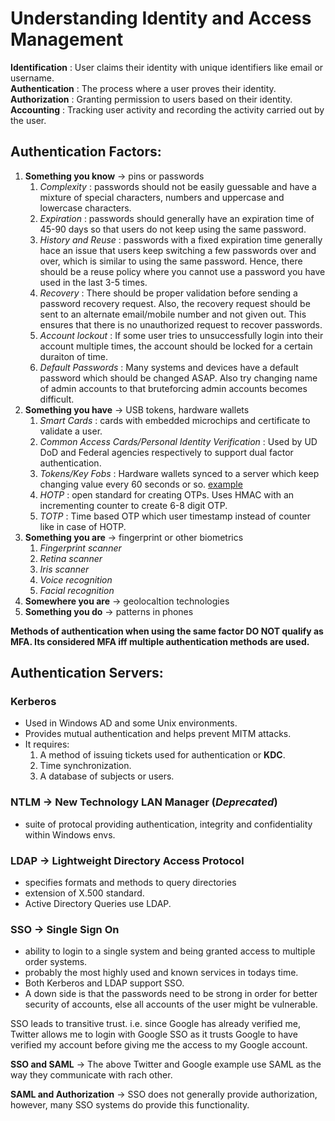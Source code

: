 # Understanding Identity and Access Management

**Identification** : User claims their identity with unique identifiers like email or username.  
**Authentication** : The process where a user proves their identity.  
**Authorization** : Granting permission to users based on their identity.  
**Accounting** : Tracking user activity and recording the activity carried out by the user. 

## Authentication Factors:
1. **Something you know** -> pins or passwords 
   1. *Complexity* : passwords should not be easily guessable and have a mixture of special characters, numbers and uppercase and lowercase characters.
   2.  *Expiration* : passwords should generally have an expiration time of 45-90 days so that users do not keep using the same password. 
   3.  *History and Reuse* : passwords with a fixed expiration time generally hace an issue that users keep switching a few passwords over and over, which is similar to using the same password. Hence, there should be a reuse policy where you cannot use a password you have used in the last 3-5 times. 
   4.  *Recovery* : There should be proper validation before sending a password recovery request. Also, the recovery request should be sent to an alternate email/mobile number and not given out. This ensures that there is no unauthorized request to recover passwords.
   5.  *Account lockout* : If some user tries to unsuccessfully login into their account multiple times, the account should be locked for a certain duraiton of time.
   6.  *Default Passwords* : Many systems and devices have a default password which should be changed ASAP. Also try changing name of admin accounts to that bruteforcing admin accounts becomes difficult.  
2. **Something you have** -> USB tokens, hardware wallets
   1. *Smart Cards* : cards with embedded microchips and certificate to validate a user. 
   2. *Common Access Cards/Personal Identity Verification* : Used by UD DoD and Federal agencies respectively to support dual factor authentication. 
   3. *Tokens/Key Fobs* : Hardware wallets synced to a server which keep changing value every 60 seconds or so. [example](https://www.google.com/search?q=secure+ID+image&ei=rjxrYNemN8e1rQHvuIrwDQ&oq=secure+ID+image&gs_lcp=Cgdnd3Mtd2l6EAMyAggAMgoIABAHEAUQChAeOgUIABCwAzoLCAAQsAMQCBAKEB5QzidY5ShguS5oAXAAeACAAbcBiAHPA5IBAzAuM5gBAKABAaoBB2d3cy13aXrIAQLAAQE&sclient=gws-wiz&ved=0ahUKEwjXtc_1xOfvAhXHWisKHW-cAt4Q4dUDCA0&uact=5) 
   4.  *HOTP* : open standard for creating OTPs. Uses HMAC with an incrementing counter to create 6-8 digit OTP. 
   5.  *TOTP* : Time based OTP which user timestamp instead of counter like in case of HOTP. 
3. **Something you are** -> fingerprint or other biometrics
   1. *Fingerprint scanner*
   2. *Retina scanner*
   3. *Iris scanner*
   4. *Voice recognition*
   5. *Facial recognition*
4. **Somewhere you are** -> geolocaltion technologies
5. **Something you do**  -> patterns in phones

**Methods of authentication when using the same factor DO NOT qualify as MFA. Its considered MFA iff multiple authentication methods are used.**


## Authentication Servers:

### Kerberos 
* Used in Windows AD and some Unix environments. 
* Provides mutual authentication and helps prevent MITM attacks. 
* It requires: 
    1. A method of issuing tickets used for authentication or **KDC**.
    2. Time synchronization.
    3. A database of subjects or users.
  
### NTLM -> New Technology LAN Manager  (*Deprecated*)

* suite of protocal providing authentication, integrity and confidentiality within Windows envs. 


### LDAP -> Lightweight Directory Access Protocol
* specifies formats and methods to query directories
* extension of X.500 standard. 
* Active Directory Queries use LDAP.


### SSO -> Single Sign On
* ability to login to a single system and being granted access to multiple order systems. 
* probably the most highly used and known services in todays time. 
* Both Kerberos and LDAP support SSO. 
* A down side is that the passwords need to be strong in order for better security of accounts, else all accounts of the user might be vulnerable. 

SSO leads to transitive trust. i.e. since Google has already verified me, Twitter allows me to login with Google SSO as it trusts Google to have verified my account before giving me the access to my Google account. 

**SSO and SAML** -> The above Twitter and Google example use SAML as the way they communicate with rach other. 

**SAML and Authorization** -> SSO does not generally provide authorization, however, many SSO systems do provide this functionality. 


